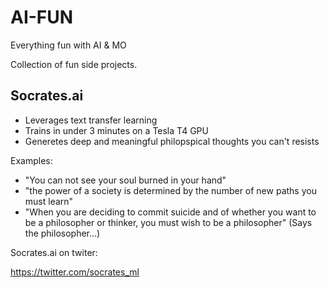 # AI-FUN
Everything fun with AI &amp; MO

Collection of fun side projects. 

## Socrates.ai 

* Leverages text transfer learning 
* Trains in under 3 minutes on a Tesla T4 GPU 
* Generetes deep and meaningful philopspical thoughts you can't resists  

Examples:

* "You can not see your soul burned in your hand"
* "the power of a society is determined by the number of new paths you must learn"
* "When you are deciding to commit suicide and of whether you want to be a philosopher or thinker, you must wish to be a philosopher" (Says the philosopher...)

Socrates.ai on twiter: 

https://twitter.com/socrates_ml



